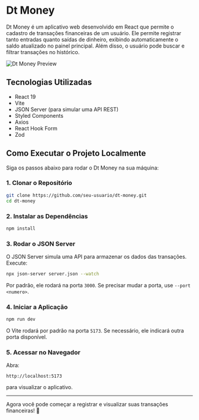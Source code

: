 # Dt Money

Dt Money é um aplicativo web desenvolvido em React que permite o cadastro de transações financeiras de um usuário. Ele permite registrar tanto entradas quanto saídas de dinheiro, exibindo automaticamente o saldo atualizado no painel principal. Além disso, o usuário pode buscar e filtrar transações no histórico.

![Dt Money Preview](./assets/dt-money-preview.png)

## Tecnologias Utilizadas
- React 19
- Vite
- JSON Server (para simular uma API REST)
- Styled Components
- Axios
- React Hook Form
- Zod

## Como Executar o Projeto Localmente
Siga os passos abaixo para rodar o Dt Money na sua máquina:

### 1. Clonar o Repositório
```sh
git clone https://github.com/seu-usuario/dt-money.git
cd dt-money
```

### 2. Instalar as Dependências
```sh
npm install
```

### 3. Rodar o JSON Server
O JSON Server simula uma API para armazenar os dados das transações. Execute:
```sh
npx json-server server.json --watch
```
Por padrão, ele rodará na porta `3000`. Se precisar mudar a porta, use `--port <numero>`.

### 4. Iniciar a Aplicação
```sh
npm run dev
```
O Vite rodará por padrão na porta `5173`. Se necessário, ele indicará outra porta disponível.

### 5. Acessar no Navegador
Abra:
```
http://localhost:5173
```
para visualizar o aplicativo.

---
Agora você pode começar a registrar e visualizar suas transações financeiras! 🚀

